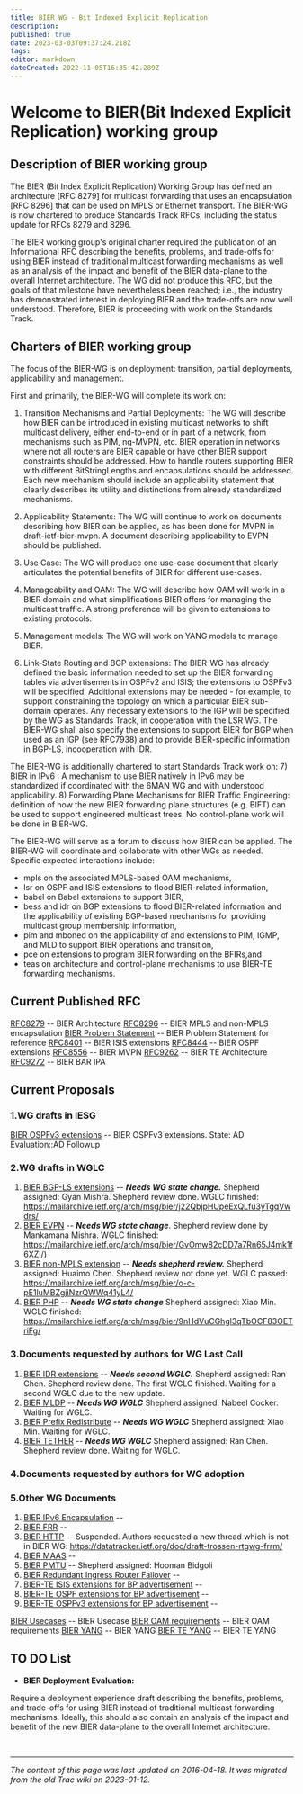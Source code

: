 ```yaml
---
title: BIER WG - Bit Indexed Explicit Replication
description: 
published: true
date: 2023-03-03T09:37:24.218Z
tags: 
editor: markdown
dateCreated: 2022-11-05T16:35:42.289Z
---
```


# Welcome to BIER(Bit Indexed Explicit Replication) working group

## Description of BIER working group

The BIER (Bit Index Explicit Replication) Working Group has defined an architecture [RFC 8279] for multicast forwarding that uses an encapsulation [RFC 8296] that can be used on MPLS or Ethernet transport.
The BIER-WG is now chartered to produce Standards Track RFCs, including the status update for RFCs 8279 and 8296.

The BIER working group's original charter required the publication of an Informational RFC describing the benefits, problems, and trade-offs for using BIER instead of traditional multicast forwarding mechanisms as well as an analysis of the impact and benefit of the BIER data-plane to the overall Internet architecture. The WG did not produce this RFC, but the goals of that milestone have nevertheless been reached; i.e., the industry has demonstrated interest in deploying BIER and the trade-offs are now well understood. Therefore, BIER is proceeding with work on the Standards Track.

## Charters of BIER working group

The focus of the BIER-WG is on deployment: transition, partial deployments, applicability and management.

First and primarily, the BIER-WG will complete its work on:

1) Transition Mechanisms and Partial Deployments: The WG will describe how BIER can be introduced in existing multicast networks to shift multicast delivery, either end-to-end or in part of a network, from mechanisms such as PIM, ng-MVPN, etc. BIER operation in networks where not all routers are BIER capable or have other BIER support constraints should be addressed. How to handle routers supporting BIER with different BitStringLengths and encapsulations should be addressed. Each new mechanism should include an applicability statement that clearly describes its utility and distinctions from already standardized mechanisms.

2) Applicability Statements: The WG will continue to work on documents describing how BIER can be applied, as has been done for MVPN in draft-ietf-bier-mvpn. A document describing applicability to EVPN should be published.

3) Use Case: The WG will produce one use-case document that clearly articulates the potential benefits of BIER for different use-cases.

4) Manageability and OAM: The WG will describe how OAM will work in a BIER domain and what simplifications BIER offers for managing the multicast traffic. A strong preference will be given to extensions to existing protocols.

5) Management models: The WG will work on YANG models to manage BIER.

6) Link-State Routing and BGP extensions: The BIER-WG has already defined the basic information needed to set up the BIER forwarding tables via advertisements in OSPFv2 and ISIS; the extensions to OSPFv3 will be specified. Additional extensions may be needed - for example, to support constraining the topology on which a particular BIER sub-domain operates. Any necessary extensions to the IGP will be specified by the WG as Standards Track, in cooperation with the LSR WG. The BIER-WG shall also specify the extensions to support BIER for BGP when used as an IGP (see RFC7938) and to provide BIER-specific information in BGP-LS, incooperation with IDR.

The BIER-WG is additionally chartered to start Standards Track work on:
7) BIER in IPv6 : A mechanism to use BIER natively in IPv6 may be standardized if coordinated with the 6MAN WG and with understood applicability.
8) Forwarding Plane Mechanisms for BIER Traffic Engineering: definition of how the new BIER forwarding plane structures (e.g. BIFT) can be used to support engineered multicast trees. No control-plane work will be done in BIER-WG.

The BIER-WG will serve as a forum to discuss how BIER can be applied. The BIER-WG will coordinate and collaborate with other WGs as needed. Specific
expected interactions include:
* mpls on the associated MPLS-based OAM mechanisms,
* lsr on OSPF and ISIS extensions to flood BIER-related information,
* babel on Babel extensions to support BIER,
* bess and idr on BGP extensions to flood BIER-related information and the applicability of existing BGP-based mechanisms for providing multicast group membership information,
* pim and mboned on the applicability of and extensions to PIM, IGMP, and MLD to support BIER operations and transition,
* pce on extensions to program BIER forwarding on the BFIRs,and
* teas on architecture and control-plane mechanisms to use BIER-TE forwarding mechanisms. 

## Current Published RFC

[RFC8279](https://datatracker.ietf.org/doc/rfc8279/) -- BIER Architecture
[RFC8296](https://datatracker.ietf.org/doc/rfc8296/) -- BIER MPLS and non-MPLS encapsulation
[BIER Problem Statement](https://datatracker.ietf.org/doc/draft-ietf-bier-problem-statement/) -- BIER Problem Statement for reference
[RFC8401](https://datatracker.ietf.org/doc/rfc8401/) -- BIER ISIS extensions
[RFC8444](https://datatracker.ietf.org/doc/rfc8444/) -- BIER OSPF extensions
[RFC8556](https://datatracker.ietf.org/doc/rfc8556/) -- BIER MVPN
[RFC9262](https://datatracker.ietf.org/doc/rfc9262/) -- BIER TE Architecture
[RFC9272](https://datatracker.ietf.org/doc/rfc9272/) -- BIER BAR IPA

## Current Proposals

### 1.WG drafts in IESG
[BIER OSPFv3 extensions](https://datatracker.ietf.org/doc/draft-ietf-bier-ospfv3-extensions/) -- BIER OSPFv3 extensions. State: AD Evaluation::AD Followup

### 2.WG drafts in WGLC
1. [BIER BGP-LS extensions](https://datatracker.ietf.org/doc/draft-ietf-bier-bgp-ls-bier-ext/) -- ***Needs WG state change.*** 
Shepherd assigned: Gyan Mishra. Shepherd review done. 
WGLC finished: https://mailarchive.ietf.org/arch/msg/bier/j22QbjpHUpeExQLfu3yTgqVwdrs/
1. [BIER EVPN](https://datatracker.ietf.org/doc/draft-ietf-bier-evpn/) -- ***Needs WG state change***.
Shepherd review done by Mankamana Mishra.
WGLC finished: https://mailarchive.ietf.org/arch/msg/bier/GvOmw82cDD7a7Rn65J4mk1f6XZI/)
1. [BIER non-MPLS extension](https://datatracker.ietf.org/doc/draft-ietf-bier-lsr-non-mpls-extensions/) -- ***Needs shepherd review.***
Shepherd assigned: Huaimo Chen. Shepherd review not done yet. 
WGLC passed: https://mailarchive.ietf.org/arch/msg/bier/o-c-pE1luMBZgjiNzrQWWq41yL4/
1. [BIER PHP](https://datatracker.ietf.org/doc/draft-ietf-bier-php/) -- ***Needs WG state change*** 
Shepherd assigned: Xiao Min.
WGLC finished: https://mailarchive.ietf.org/arch/msg/bier/9nHdVuCGhgl3qTbOCF83OETriFg/

### 3.Documents requested by authors for WG Last Call
1. [BIER IDR extensions](https://datatracker.ietf.org/doc/draft-ietf-bier-idr-extensions/) -- ***Needs second WGLC.***
Shepherd assigned: Ran Chen. Shepherd review done. 
The first WGLC finished. Waiting for a second WGLC due to the new update.
1. [BIER MLDP](https://datatracker.ietf.org/doc/draft-ietf-bier-mldp-signaling-over-bier/) -- ***Needs WG WGLC*** 
Shepherd assigned: Nabeel Cocker.
Waiting for WGLC.
1. [BIER Prefix Redistribute](https://datatracker.ietf.org/doc/draft-ietf-bier-prefix-redistribute/) -- ***Needs WG WGLC*** 
Shepherd assigned: Xiao Min.
Waiting for WGLC.
1. [BIER TETHER](https://datatracker.ietf.org/doc/draft-ietf-bier-tether/) -- ***Needs WG WGLC*** 
Shepherd assigned: Ran Chen. Shepherd review done.
Waiting for WGLC. 

### 4.Documents requested by authors for WG adoption

### 5.Other WG Documents
1. [BIER IPv6 Encapsulation](https://datatracker.ietf.org/doc/draft-ietf-bier-bierin6/) -- 
1. [BIER FRR](https://datatracker.ietf.org/doc/draft-ietf-bier-frr/) -- 
1. [BIER HTTP](https://datatracker.ietf.org/doc/draft-ietf-bier-multicast-http-response/) -- 
Suspended. Authors requested a new thread which is not in BIER WG: https://datatracker.ietf.org/doc/draft-trossen-rtgwg-frrm/
1. [BIER MAAS](https://datatracker.ietf.org/doc/draft-ietf-bier-multicast-as-a-service/) -- 
1. [BIER PMTU](https://datatracker.ietf.org/doc/draft-ietf-bier-path-mtu-discovery/) -- 
Shepherd assigned: Hooman Bidgoli
1. [BIER Redundant Ingress Router Failover](https://datatracker.ietf.org/doc/draft-ietf-bier-source-protection/) -- 
1. [BIER-TE ISIS extensions for BP advertisement](https://datatracker.ietf.org/doc/draft-ietf-bier-te-isis/) -- 
1. [BIER-TE OSPF extensions for BP advertisement](https://datatracker.ietf.org/doc/draft-ietf-bier-te-ospf/) -- 
1. [BIER-TE OSPFv3 extensions for BP advertisement](https://datatracker.ietf.org/doc/draft-ietf-bier-te-ospfv3/) -- 


[BIER Usecases](http://tools.ietf.org/wg/bier/draft-ietf-bier-use-cases/) -- BIER Usecase
[BIER OAM requirements](http://tools.ietf.org/wg/bier/draft-ietf-bier-oam-requirements/) -- BIER OAM requirements
[BIER YANG](http://tools.ietf.org/id/draft-chh-bier-bier-yang-03.txt/) -- BIER YANG
[BIER TE YANG](https://tools.ietf.org/id/draft-zhang-bier-te-yang-01.txt/) -- BIER TE YANG 


## TO DO List

 - **BIER Deployment Evaluation:** 

Require a deployment experience draft describing the benefits, problems, and trade-offs for using BIER instead of traditional multicast forwarding mechanisms. Ideally, this should also contain an analysis of the impact and benefit of the new BIER data-plane to the overall Internet architecture.

&nbsp;
&nbsp;
&nbsp;

---

*The content of this page was last updated on 2016-04-18. It was migrated from the old Trac wiki on 2023-01-12.*
